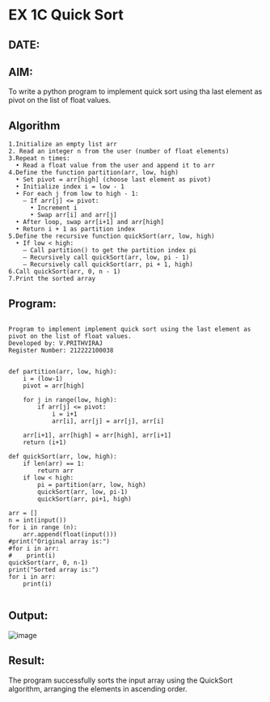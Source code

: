 # EX 1C Quick Sort
## DATE:
## AIM:
To write a python program to implement quick sort using tha last element as pivot on the list of float values.

## Algorithm
```
1.Initialize an empty list arr
2. Read an integer n from the user (number of float elements)
3.Repeat n times:
  • Read a float value from the user and append it to arr
4.Define the function partition(arr, low, high)
  • Set pivot = arr[high] (choose last element as pivot)
  • Initialize index i = low - 1
  • For each j from low to high - 1:
    – If arr[j] <= pivot:
      • Increment i
      • Swap arr[i] and arr[j]
  • After loop, swap arr[i+1] and arr[high]
  • Return i + 1 as partition index
5.Define the recursive function quickSort(arr, low, high)
  • If low < high:
    – Call partition() to get the partition index pi
    – Recursively call quickSort(arr, low, pi - 1)
    – Recursively call quickSort(arr, pi + 1, high)
6.Call quickSort(arr, 0, n - 1)
7.Print the sorted array
```
## Program:
```

Program to implement implement quick sort using the last element as pivot on the list of float values.
Developed by: V.PRITHVIRAJ
Register Number: 212222100038


def partition(arr, low, high):
    i = (low-1)
    pivot = arr[high]

    for j in range(low, high):
        if arr[j] <= pivot:
            i = i+1
            arr[i], arr[j] = arr[j], arr[i]

    arr[i+1], arr[high] = arr[high], arr[i+1]
    return (i+1)

def quickSort(arr, low, high):
    if len(arr) == 1:
        return arr
    if low < high:
        pi = partition(arr, low, high)
        quickSort(arr, low, pi-1)
        quickSort(arr, pi+1, high)

arr = []
n = int(input())
for i in range (n):
    arr.append(float(input()))
#print("Original array is:")
#for i in arr:
#    print(i)
quickSort(arr, 0, n-1)
print("Sorted array is:")
for i in arr:
    print(i)
 

```

## Output:

![image](https://github.com/user-attachments/assets/2bdca2ca-af97-46e0-8eb8-1e6224c6db8e)


## Result:
The program successfully sorts the input array using the QuickSort algorithm, arranging the elements in ascending order.
